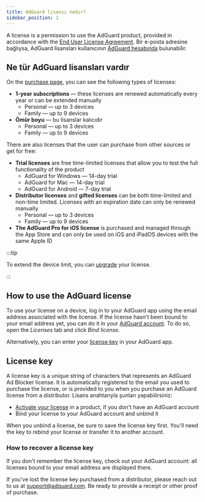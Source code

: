 ```yaml
---
title: AdGuard lisansı nedir?
sidebar_position: 1
---
```


A license is a permission to use the AdGuard product, provided in accordance with the [End User License Agreement](https://adguard.com/eula.html). Bir e-posta adresine bağlıysa, AdGuard lisansları kullanıcının [AdGuard hesabında](https://my.adguard.com/) bulunabilir.

## Ne tür AdGuard lisansları vardır

On the [purchase page](https://adguard.com/license.html), you can see the following types of licenses:

- **1-year subscriptions** — these licenses are renewed automatically every year or can be extended manually
    - Personal — up to 3 devices
    - Family — up to 9 devices
- **Ömür boyu** — bu lisanslar kalıcıdır
    - Personal — up to 3 devices
    - Family — up to 9 devices

There are also licenses that the user can purchase from other sources or get for free:

- **Trial licenses** are free time-limited licenses that allow you to test the full functionality of the product
    - AdGuard for Windows — 14-day trial
    - AdGuard for Mac — 14-day trial
    - AdGuard for Android — 7-day trial
- **Distributor licenses** and **gifted licenses** can be both time-limited and non-time limited. Licenses with an expiration date can only be renewed manually
    - Personal — up to 3 devices
    - Family — up to 9 devices
- **The AdGuard Pro for iOS license** is purchased and managed through the App Store and can only be used on iOS and iPadOS devices with the same Apple ID

:::tip

To extend the device limit, you can [upgrade](../payment-options/#upgrade) your license.

:::

## How to use the AdGuard license

To use your license on a device, log in to your AdGuard app using the email address associated with the license. If the license hasn't been bound to your email address yet, you can do it in your [AdGuard account](https://my.adguard.com/). To do so, open the *Licenses* tab and click *Bind license*.

Alternatively, you can enter your [license key](#license-key) in your AdGuard app.

## License key

A license key is a unique string of characters that represents an AdGuard Ad Blocker license. It is automatically registered to the email you used to purchase the license, or is provided to you when you purchase an AdGuard license from a distributor. Lisans anahtarıyla şunları yapabilirsiniz:

- [Activate your license](../activation) in a product, if you don't have an AdGuard account
- Bind your license to your AdGuard account and unbind it

When you unbind a license, be sure to save the license key first. You'll need the key to rebind your license or transfer it to another account.

### How to recover a license key

If you don't remember the license key, check out your AdGuard account: all licenses bound to your email address are displayed there.

If you've lost the license key purchased from a distributor, please reach out to us at support@adguard.com. Be ready to provide a receipt or other proof of purchase.
